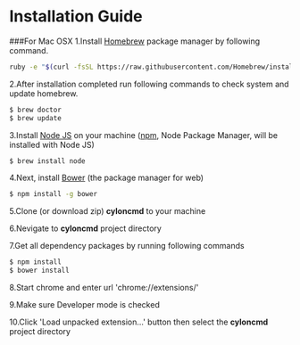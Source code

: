 # Installation Guide

###For Mac OSX
1.Install [Homebrew] package manager by following command.
```sh
ruby -e "$(curl -fsSL https://raw.githubusercontent.com/Homebrew/install/master/install)"
```
2.After installation completed run following commands to check system and update homebrew.
```sh
$ brew doctor
$ brew update
```
3.Install [Node JS] on your machine ([npm], Node Package Manager, will be installed with Node JS)
```sh
$ brew install node
```
4.Next, install [Bower] (the package manager for web)
```sh
$ npm install -g bower
```
5.Clone (or download zip) **cyloncmd** to your machine

6.Nevigate to **cyloncmd** project directory

7.Get all dependency packages by running following commands
```sh
$ npm install
$ bower install
```
8.Start chrome and enter url 'chrome://extensions/'

9.Make sure Developer mode is checked

10.Click 'Load unpacked extension...' button then select the **cyloncmd** project directory

[Node JS]:http://nodejs.org
[Homebrew]:http://brew.sh/
[Bower]:http://bower.io/
[npm]:https://www.npmjs.org/